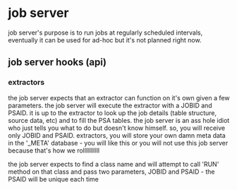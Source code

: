 # job server

job server's purpose is to run jobs at regularly scheduled intervals, eventually it can be used for ad-hoc but it's not planned right now.

## job server hooks (api)

### extractors

the job server expects that an extractor can function on it's own given a few parameters.  the job server will execute the extractor with a JOBID and PSAID.  it is up to the extractor to look up the job details (table structure, source data, etc) and to fill the PSA tables.  the job server is an ass hole idiot who just tells you what to do but doesn't know himself.  so, you will receive only JOBID and PSAID.  extractors, you will store your own damn meta data in the '_META' database - you will like this or you will not use this job server because that's how we rolllllllllll

the job server expects to find a class name and will attempt to call 'RUN' method on that class and pass two parameters, JOBID and PSAID - the PSAID will be unique each time
